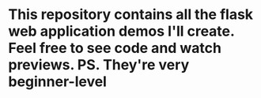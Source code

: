 # This repository contains all the flask web application demos I'll create. Feel free to see code and watch previews. PS. They're very beginner-level
